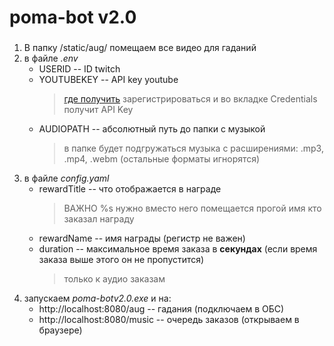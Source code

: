 # poma-bot v2.0
###
1.  В папку /static/aug/ помещаем все видео для гаданий
2.  в файле _.env_
    - USERID -- ID twitch
    - YOUTUBEKEY -- API key youtube
        > [где получить](https://console.cloud.google.com/apis/credentials) зарегистрироваться и во вкладке Сredentials получит API Key
    - AUDIOPATH -- абсолютный путь до папки с музыкой
        > в папке будет подгружаться музыка с расширениями: .mp3, .mp4, .webm (остальные форматы игнорятся)
3. в файле _config.yaml_
    - rewardTitle -- что отображается в награде
        > ВАЖНО %s нужно вместо него помещается прогой имя кто заказал награду
    - rewardName -- имя награды (регистр не важен)
    - duration -- максимальное время заказа в __секундах__ (если время заказа выше этого он не пропустится)
        > только к аудио заказам
4. запускаем _poma-botv2.0.exe_ и на:
    - http://localhost:8080/aug -- гадания (подключаем в ОБС)
    - http://localhost:8080/music -- очередь заказов (открываем в браузере)
